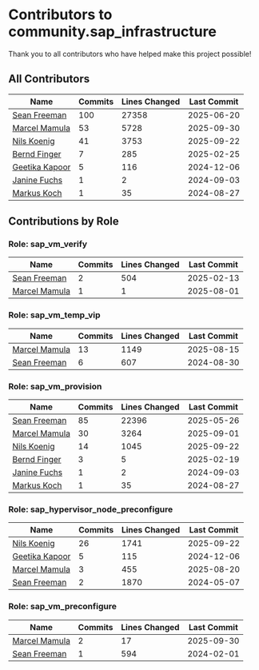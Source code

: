# Contributors to community.sap_infrastructure

Thank you to all contributors who have helped make this project possible!

## All Contributors

| Name | Commits | Lines Changed | Last Commit |
| ---- | ------- | ------------- | ----------- |
| [Sean Freeman](https://github.com/sean-freeman) | 100 | 27358 | 2025-06-20 |
| [Marcel Mamula](https://github.com/marcelmamula) | 53 | 5728 | 2025-09-30 |
| [Nils Koenig](https://github.com/newkit) | 41 | 3753 | 2025-09-22 |
| [Bernd Finger](https://github.com/berndfinger) | 7 | 285 | 2025-02-25 |
| [Geetika Kapoor](https://github.com/geetikakay) | 5 | 116 | 2024-12-06 |
| [Janine Fuchs](https://github.com/ja9fuchs) | 1 | 2 | 2024-09-03 |
| [Markus Koch](https://github.com/rhmk) | 1 | 35 | 2024-08-27 |

## Contributions by Role

### Role: sap_vm_verify

| Name | Commits | Lines Changed | Last Commit |
| ---- | ------- | ------------- | ----------- |
| [Sean Freeman](https://github.com/sean-freeman) | 2 | 504 | 2025-02-13 |
| [Marcel Mamula](https://github.com/marcelmamula) | 1 | 1 | 2025-08-01 |

### Role: sap_vm_temp_vip

| Name | Commits | Lines Changed | Last Commit |
| ---- | ------- | ------------- | ----------- |
| [Marcel Mamula](https://github.com/marcelmamula) | 13 | 1149 | 2025-08-15 |
| [Sean Freeman](https://github.com/sean-freeman) | 6 | 607 | 2024-08-30 |

### Role: sap_vm_provision

| Name | Commits | Lines Changed | Last Commit |
| ---- | ------- | ------------- | ----------- |
| [Sean Freeman](https://github.com/sean-freeman) | 85 | 22396 | 2025-05-26 |
| [Marcel Mamula](https://github.com/marcelmamula) | 30 | 3264 | 2025-09-01 |
| [Nils Koenig](https://github.com/newkit) | 14 | 1045 | 2025-09-22 |
| [Bernd Finger](https://github.com/berndfinger) | 3 | 5 | 2025-02-19 |
| [Janine Fuchs](https://github.com/ja9fuchs) | 1 | 2 | 2024-09-03 |
| [Markus Koch](https://github.com/rhmk) | 1 | 35 | 2024-08-27 |

### Role: sap_hypervisor_node_preconfigure

| Name | Commits | Lines Changed | Last Commit |
| ---- | ------- | ------------- | ----------- |
| [Nils Koenig](https://github.com/newkit) | 26 | 1741 | 2025-09-22 |
| [Geetika Kapoor](https://github.com/geetikakay) | 5 | 115 | 2024-12-06 |
| [Marcel Mamula](https://github.com/marcelmamula) | 3 | 455 | 2025-08-20 |
| [Sean Freeman](https://github.com/sean-freeman) | 2 | 1870 | 2024-05-07 |

### Role: sap_vm_preconfigure

| Name | Commits | Lines Changed | Last Commit |
| ---- | ------- | ------------- | ----------- |
| [Marcel Mamula](https://github.com/marcelmamula) | 2 | 17 | 2025-09-30 |
| [Sean Freeman](https://github.com/sean-freeman) | 1 | 594 | 2024-02-01 |

